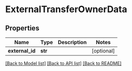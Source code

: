 # ExternalTransferOwnerData

## Properties
Name | Type | Description | Notes
------------ | ------------- | ------------- | -------------
**external_id** | **str** |  | [optional] 

[[Back to Model list]](../README.md#documentation-for-models) [[Back to API list]](../README.md#documentation-for-api-endpoints) [[Back to README]](../README.md)

